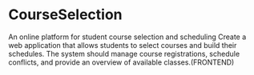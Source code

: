 # CourseSelection
An online platform for student course selection and scheduling Create a web application that allows students to select courses and build their schedules. The system should manage course registrations, schedule conflicts, and provide an overview of available classes.(FRONTEND)
